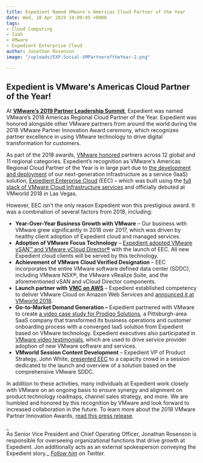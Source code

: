 ```yaml
---
title: Expedient Named VMware's Americas Cloud Partner of the Year
date: Wed, 10 Apr 2019 14:09:45 +0000
tags:
- Cloud Computing
- IaaS
- VMware
- Expedient Enterprise Cloud
author: Jonathan Rosenson
image: "/uploads/EXP-Social-VMPartneroftheYear-2.png"

---
```

## Expedient is VMware's Americas Cloud Partner of the Year!

At [**VMware’s 2019 Partner Leadership Summit**](https://www.vmware.com/partner-leadership-summit), Expedient was named VMware’s 2018 Americas Regional Cloud Partner of the Year. Expedient was honored alongside other VMware partners from around the world during the 2018 VMware Partner Innovation Award ceremony, which recognizes partner excellence in using VMware technology to drive digital transformation for customers.

As part of the 2018 awards, [VMware honored](https://www.vmware.com/company/news/releases/vmw-newsfeed.VMware-Recognizes-Partner-Innovation-Award-Recipients-at-Partner-Leadership-Summit-2019.1796999.html) partners across 12 global and 11 regional categories. Expedient’s recognition as VMware's Americas Regional Cloud Partner of the Year is in large part due to [the development and deployment](https://www.expedient.com/blog/designing-expedient-enterprise-cloud/) of our next-generation infrastructure as a service (IaaS) solution, [Expedient Enterprise Cloud](https://www.expedient.com/services/infrastructure-as-a-service/cloud/) (EEC) – which was built using the [full stack of VMware Cloud Infrastructure services](https://www.expedient.com/blog/expedient-announces-vmware-cloud-verified-designation/) and officially debuted at VMworld 2018 in Las Vegas.

However, EEC isn’t the only reason Expedient won this prestigious award. It was a combination of several factors from 2018, including:

* **Year-Over-Year Business Growth with VMware** – Our business with VMware grew significantly in 2018 over 2017, which was driven by healthy client adoption of Expedient cloud and managed services.
* **Adoption of VMware Focus Technology** – [Expedient adopted VMware vSAN™ and VMware vCloud Director®](https://www.youtube.com/watch?v=4Skd337goNI) with the launch of EEC. All new Expedient cloud clients will be served by this technology.
* **Achievement of VMware Cloud Verified Designation** – EEC incorporates the entire VMware software defined data center (SDDC), including VMware NSX®, the VMware vRealize Suite, and the aforementioned vSAN and vCloud Director components.
* **Launch partner with** [**VMC on AWS**](https://www.expedient.com/vmc-on-aws/) – Expedient established competency to deliver VMware Cloud on Amazon Web Services and [announced it at VMworld 2018](https://www.expedient.com/press-releases/expedient-to-offer-managed-services-on-vmware-cloud-on-aws/).
* **Go-to-Market Demand Generation –** Expedient partnered with VMware to create [a video case study for Prodigo Solutions](https://youtu.be/6nFw2z5xQ8c), a Pittsburgh-area SaaS company that transformed its business operations and customer onboarding process with a converged IaaS solution from Expedient based on VMware technology. Expedient executives also participated in [VMware video testimonials](https://www.youtube.com/watch?v=QgsR0Goaddg), which are used to drive service provider adoption of new VMware software and services.
* **VMworld Session Content Development** – Expedient VP of Product Strategy, John White, [presented EEC](https://videos.vmworld.com/global/2018?q=john%2520white) to a capacity crowd in a session dedicated to the launch and overview of a solution based on the comprehensive VMware SDDC.

In addition to these activities, many individuals at Expedient work closely with VMware on an ongoing basis to ensure synergy and alignment on product technology roadmaps, channel sales strategy, and more. We are humbled and honored by this recognition by VMware and look forward to increased collaboration in the future. To learn more about the 2018 VMware Partner Innovation Awards, [read this press release](https://www.expedient.com/press-releases/expedient-wins-vmware-2018-regional-partner-innovation-award/).

_  
As Senior Vice President and Chief Operating Officer, Jonathan Rosenson is responsible for overseeing organizational functions that drive growth at Expedient. Jon additionally acts as an external spokesperson conveying the Expedient story._ [_Follow him_](https://twitter.com/rosenson) _on Twitter._